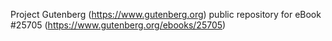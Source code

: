 Project Gutenberg (https://www.gutenberg.org) public repository for eBook #25705 (https://www.gutenberg.org/ebooks/25705)
